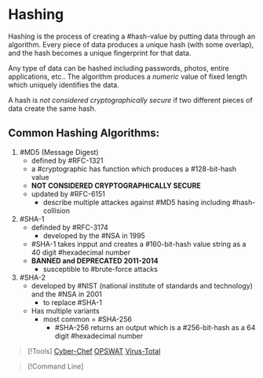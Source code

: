 
# Hashing
Hashing is the process of creating a #hash-value by putting data through an algorithm. Every piece of data produces a unique hash (with some overlap), and the hash becomes a unique fingerprint for that data.

Any type of data can be hashed including passwords, photos, entire applications, etc.. The algorithm produces a *numeric* value of fixed length which uniquely identifies the data.

 A hash is *not considered cryptographically secure* if two different pieces of data create the same hash.

## Common Hashing Algorithms:
1.  #MD5 (Message Digest)
	- defined by #RFC-1321
	- a #cryptographic has function which produces a #128-bit-hash value
	- **NOT CONSIDERED CRYPTOGRAPHICALLY SECURE**
	- updated by #RFC-6151 
		- describe multiple attackes against #MD5 hasing including #hash-collision 
2. #SHA-1 
	- definded by #RFC-3174 
		- developed by the #NSA in 1995
	- #SHA-1 takes inpput and creates a #160-bit-hash value string as a 40 digit #hexadecimal number
	- **BANNED and DEPRECATED 2011-2014**
		- susceptible to #brute-force attacks
3. #SHA-2 
	- developed by #NIST (national institute of standards and technology) and the #NSA in 2001
		- to replace #SHA-1 
	- Has multiple variants
		- most common = #SHA-256
			- #SHA-256 returns an output which is a #256-bit-hash as a 64 digit #hexadecimal number

>[!Tools]
> [Cyber-Chef](/cybersecurity/tools/Cyber-Chef.md)
> [OPSWAT](/cybersecurity/tools/OPSWAT.md) 
> [Virus-Total](/cybersecurity/tools/Virus-Total.md)

> [!Command Line]
> 
